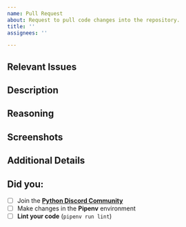 ```yaml
---
name: Pull Request
about: Request to pull code changes into the repository.
title: ''
assignees: ''

---
```


## Relevant Issues
<!-- List relevant issue tickets here. -->
<!-- Say "Closes #0" for issues that the PR resolves, replacing 0 with the issue number. -->


## Description
<!-- Describe the changes made in the pull request. -->


## Reasoning
<!-- Outline the reasoning for the changes made. -->


## Screenshots
<!-- Remove this section if the changes don't impact anything user-facing. -->
<!-- You can add images by just copy pasting them directly in the editor. -->


## Additional Details
<!-- Delete this section if not applicable. -->


## Did you:
<!-- These are required when contributing. -->
<!-- Replace [ ] with [x] to mark items as done. -->

- [ ] Join the [**Python Discord Community**](https://discord.gg/python)
- [ ] Make changes in the **Pipenv** environment
- [ ] **Lint your code** (`pipenv run lint`)
